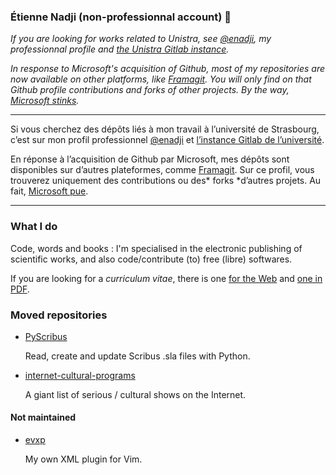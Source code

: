 ### Étienne Nadji (non-professionnal account) 🐳

*If you are looking for works related to Unistra, see [@enadji](https://github.com/enadji), my professionnal profile and [the Unistra Gitlab instance](https://git.unistra.fr).*

*In response to Microsoft's acquisition of Github, most of my repositories are now available on other platforms, like [Framagit](https://framagit.org/etnadji). You will only find on that Github profile contributions and forks of other projects. By the way, [Microsoft stinks](https://itvision.altervista.org/why-windows-10-sucks.html).*

---

Si vous cherchez des dépôts liés à mon travail à l’université de Strasbourg, c’est sur mon profil professionnel [@enadji](https://github.com/enadji) et [l’instance Gitlab de l’université](https://git.unistra.fr).

En réponse à l’acquisition de Github par Microsoft, mes dépôts sont disponibles sur d’autres plateformes, comme [Framagit](https://framagit.org/etnadji). Sur ce profil, vous trouverez uniquement des contributions ou des* forks *d’autres projets. Au fait, [Microsoft pue](http://sebsauvage.net/wiki/doku.php?id=microsoft).

---

### What I do

Code, words and books : I'm specialised in the electronic publishing of scientific works, and also code/contribute (to) free (libre) softwares.

If you are looking for a *curriculum vitae*, there is one [for the Web](https://etnadji.fr/cv/index.html) and [one in PDF](https://etnadji.fr/cv/cv.pdf).

### Moved repositories

- [PyScribus](https://framagit.org/etnadji/pyscribus)

   Read, create and update Scribus .sla files with Python.

- [internet-cultural-programs](https://framagit.org/etnadji/internet-cultural-programs)

    A giant list of serious / cultural shows on the Internet.

#### Not maintained

- [evxp](https://framagit.org/etnadji/evxp)

    My own XML plugin for Vim.
